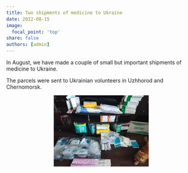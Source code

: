 ```yaml
---
title: Two shipments of medicine to Ukraine
date: 2022-08-15
image:
  focal_point: 'top'
share: false
authors: [admin]
---
```


In August, we have made a couple of small but important shipments of medicine to Ukraine.

<!--more-->

The parcels were sent to Ukrainian volunteers in Uzhhorod and Chernomorsk.


<div style="margin-top: 0; text-align: center"><img src="medicine2.jpg" alt="medicine2" width="50%" style="display: inline; margin-top: 0;"/></div>